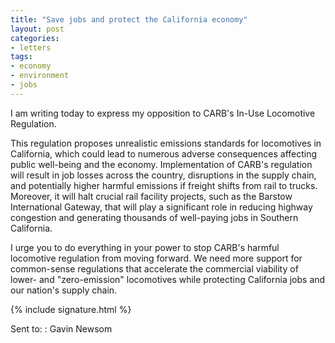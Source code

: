 ```yaml
---
title: "Save jobs and protect the California economy"
layout: post
categories:
- letters
tags:
- economy
- environment
- jobs
---
```


I am writing today to express my opposition to CARB's In-Use Locomotive Regulation.

This regulation proposes unrealistic emissions standards for locomotives in California, which could lead to numerous adverse consequences affecting public well-being and the economy. Implementation of CARB's regulation will result in job losses across the country, disruptions in the supply chain, and potentially higher harmful emissions if freight shifts from rail to trucks. Moreover, it will halt crucial rail facility projects, such as the Barstow International Gateway, that will play a significant role in reducing highway congestion and generating thousands of well-paying jobs in Southern California.

I urge you to do everything in your power to stop CARB's harmful locomotive regulation from moving forward. We need more support for common-sense regulations that accelerate the commercial viability of lower- and "zero-emission" locomotives while protecting California jobs and our nation's supply chain.

{% include signature.html %}

Sent to:
: Gavin Newsom
